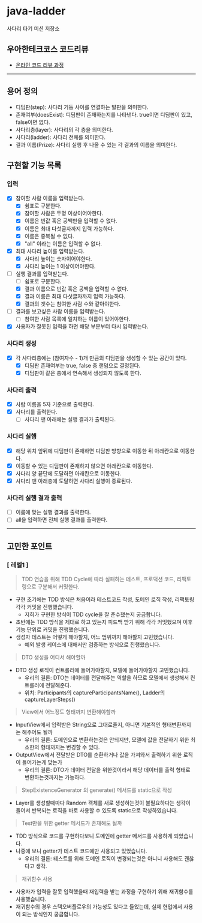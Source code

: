 # java-ladder

사다리 타기 미션 저장소

## 우아한테크코스 코드리뷰

- [온라인 코드 리뷰 과정](https://github.com/woowacourse/woowacourse-docs/blob/master/maincourse/README.md)

---

## 용어 정의

- 디딤판(step): 사다리 기둥 사이를 연결하는 발판을 의미한다.
- 존재여부(doesExist): 디딤판이 존재하는지를 나타낸다. true이면 디딤판이 있고, false이면 없다.
- 사다리층(layer): 사다리의 각 층을 의미한다.
- 사다리(ladder): 사다리 전체를 의미한다.
- 결과 이름(Prize): 사다리 실행 후 나올 수 있는 각 결과의 이름을 의미한다.

## 구현할 기능 목록

### 입력

- [x] 참여할 사람 이름을 입력받는다.
    - [x] 쉼표로 구분한다.
    - [x] 참여할 사람은 두명 이상이어야한다.
    - [x] 이름은 빈값 혹은 공백만을 입력할 수 없다.
    - [x] 이름은 최대 다섯글자까지 입력 가능하다.
    - [x] 이름은 중복될 수 없다.
    - [x] "all" 이라는 이름은 입력할 수 없다.
- [x] 최대 사다리 높이를 입력받는다.
    - [x] 사다리 높이는 숫자이어야한다.
    - [x] 사다리 높이는 1 이상이어야한다.
- [ ] 실행 결과를 입력받는다.
    - [ ] 쉼표로 구분한다.
    - [x] 결과 이름으로 빈값 혹은 공백을 입력할 수 없다.
    - [x] 결과 이름은 최대 다섯글자까지 입력 가능하다.
    - [x] 결과의 갯수는 참여한 사람 수와 같아야한다.
- [ ] 결과를 보고싶은 사람 이름을 입력받는다.
    - [ ] 참여한 사람 목록에 일치하는 이름이 있어야한다.
- [x] 사용자가 잘못된 입력을 하면 해당 부분부터 다시 입력받는다.

### 사다리 생성

- [x] 각 사다리층에는 (참여자수 - 1)개 만큼의 디딤판을 생성할 수 있는 공간이 있다.
    - [x] 디딤판 존재여부는 true, false 중 랜덤으로 결정된다.
    - [x] 디딤판이 같은 층에서 연속해서 생성되지 않도록 한다.

### 사다리 출력

- [x] 사람 이름을 5자 기준으로 출력한다.
- [x] 사다리를 출력한다.
    - [ ] 사다리 맨 아래에는 실행 결과가 출력된다.

### 사다리 실행

- [x] 해당 위치 앞뒤에 디딤판이 존재하면 디딤판 방향으로 이동한 뒤 아래칸으로 이동한다.
- [x] 이동할 수 있는 디딤판이 존재하지 않으면 아래칸으로 이동한다.
- [x] 사다리 양 끝단에 도달하면 아래칸으로 이동한다.
- [x] 사다리 맨 아래층에 도달하면 사다리 실행이 종료된다.

### 사다리 실행 결과 출력

- [ ] 이름에 맞는 실행 결과를 출력한다.
- [ ] all을 입력하면 전체 실행 결과를 출력한다.

---

## 고민한 포인트

### [ 레벨1 ]

> TDD 연습을 위해 TDD Cycle에 따라 실패하는 테스트, 프로덕션 코드, 리팩토링으로 구분해서 커밋한다.

- 구현 초기에는 TDD 방식은 처음이라 테스트코드 작성, 도메인 로직 작성, 리팩토링 각각 커밋을 진행했습니다.
    - 저희가 구현한 방식이 TDD cycle을 잘 준수했는지 궁금합니다.
- 초반에는 TDD 방식을 제대로 하고 있는지 피드백 받기 위해 각각 커밋했으며 이후 기능 단위로 커밋을 진행했습니다.
- 생성자 테스트는 어떻게 해야할지, 어느 범위까지 해야할지 고민했습니다.
    - 예외 발생 케이스에 대해서만 검증하는 방식으로 진행했습니다.

> DTO 생성을 어디서 해야할까

- DTO 생성 로직이 컨트롤러에 들어가야할지, 모델에 들어가야할지 고민했습니다.
    - 우리의 결론: DTO는 데이터를 전달해주는 역할을 하므로 모델에서 생성해서 컨트롤러에 전달해준다.</br>
    - 위치: Participants의 captureParticipantsName(), Ladder의 captureLayerSteps()

> View에서 어느정도 형태까지 변환해야할까

- InputView에서 입력받은 String으로 그대로줄지, 아니면 기본적인 형태변환까지는 해주어도 될까
    - 우리의 결론: 도메인으로 변환하는것은 안되지만, 모델에 값을 전달하기 위한 최소한의 형태까지는 변경할 수 있다.
- OutputView에서 전달받은 DTO를 순환하거나 값을 가져와서 출력하기 위한 로직이 들어가는게 맞는가
    - 우리의 결론: DTO가 데이터 전달을 위한것이라서 해당 데이터를 출력 형태로 변환하는것까지는 가능하다.

> StepExistenceGenerator 의 generate() 메서드를 static으로 작성

- Layer를 생성할때마다 Random 객체를 새로 생성하는것이 불필요하다는 생각이 들어서 반복되는 로직을 바로 사용할 수 있도록 static으로 작성하였습니다.

> Test만을 위한 getter 메서드가 존재해도 될까

- TDD 방식으로 코드를 구현하다보니 도메인에 getter 메서드를 사용하게 되었습니다.
- 나중에 보니 getter가 테스트 코드에만 사용되고 있었습니다.
    - 우리의 결론: 테스트를 위해 도메인 로직이 변경되는것은 아니니 사용해도 괜찮다고 생각.

> 재귀함수 사용

- 사용자가 입력을 잘못 입력했을때 재입력을 받는 과정을 구현하기 위해 재귀함수를 사용했습니다.
- 재귀함수의 경우 스택오버플로우의 가능성도 있다고 들었는데, 실제 현업에서 사용이 되는 방식인지 궁금합니다.
